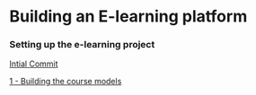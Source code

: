 # Building an E-learning platform

### Setting up the e-learning project

[Intial Commit](../../f2f1e4dc14f4d332b148751f49f099a725d63987/)


[1 - Building the course models](../../tree//)